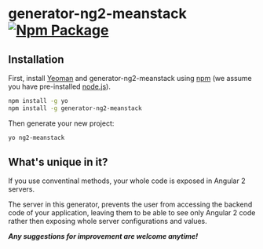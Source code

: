 # generator-ng2-meanstack [![Npm Package](https://badge.fury.io/js/generator-ng2-meanstack.svg)](https://npmjs.org/package/generator-ng2-meanstack)
> 

## Installation

First, install [Yeoman](http://yeoman.io) and generator-ng2-meanstack using [npm](https://www.npmjs.com/) (we assume you have pre-installed [node.js](https://nodejs.org/)).

```bash
npm install -g yo
npm install -g generator-ng2-meanstack
```

Then generate your new project:

```bash
yo ng2-meanstack
```
## What's unique in it?

If you use conventinal methods, your whole code is exposed in Angular 2 servers.

The server in this generator, prevents the user from accessing the backend code of your application, 
leaving them to be able to see only Angular 2 code rather then exposing whole server configurations and values.

***Any suggestions for improvement are welcome anytime!***
